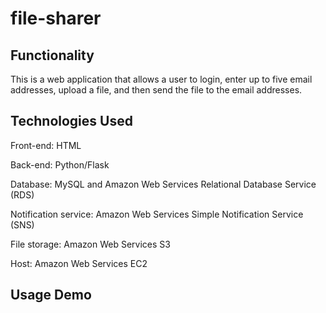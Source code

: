 # file-sharer

## Functionality
This is a web application that allows a user to login, enter up to five email addresses, upload a file, and then send the file to the email addresses.

## Technologies Used
Front-end: HTML

Back-end: Python/Flask

Database: MySQL and Amazon Web Services Relational Database Service (RDS)

Notification service: Amazon Web Services Simple Notification Service (SNS)

File storage: Amazon Web Services S3

Host: Amazon Web Services EC2

## Usage Demo
